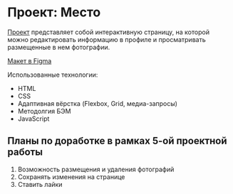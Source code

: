 # Проект: Место

[Проект](https://mrspop.github.io/mesto/) представляет собой интерактивную страницу, на которой можно редактировать информацию в профиле и просматривать размещенные в нем фотографии.

[Макет в Figma](https://www.figma.com/file/2cn9N9jSkmxD84oJik7xL7/JavaScript.-Sprint-4?node-id=0%3A1)

Использованные технологии:

* HTML
* CSS
* Адаптивная вёрстка (Flexbox, Grid, медиа-запросы)
* Методолгия БЭМ
* JavaScript

## Планы по доработке в рамках 5-ой проектной работы

1. Возможность размещения и удаления фотографий
2. Сохранять изменения на странице
3. Ставить лайки

